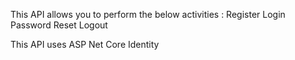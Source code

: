 This API allows you to perform the below activities :
Register
Login
Password Reset
Logout

This API uses ASP Net Core Identity

